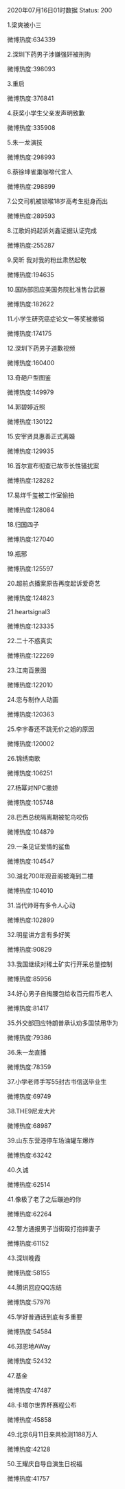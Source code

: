 2020年07月16日01时数据
Status: 200

1.梁爽被小三

微博热度:634339

2.深圳下药男子涉嫌强奸被刑拘

微博热度:398093

3.重启

微博热度:376841

4.获奖小学生父亲发声明致歉

微博热度:335908

5.朱一龙演技

微博热度:298993

6.蔡徐坤雀巢咖啡代言人

微博热度:298899

7.公交司机被锁喉18岁高考生挺身而出

微博热度:289593

8.江歌妈妈起诉刘鑫证据认证完成

微博热度:255287

9.吴昕 我对我的粉丝肃然起敬

微博热度:194635

10.国防部回应美国务院批准售台武器

微博热度:182622

11.小学生研究癌症论文一等奖被撤销

微博热度:174175

12.深圳下药男子道歉视频

微博热度:160400

13.奇葩户型图鉴

微博热度:149979

14.郭碧婷近照

微博热度:130122

15.安宰贤具惠善正式离婚

微博热度:129935

16.首尔宣布彻查已故市长性骚扰案

微博热度:128282

17.易烊千玺被工作室偷拍

微博热度:128084

18.归国四子

微博热度:127040

19.瓶邪

微博热度:125597

20.超前点播案原告再度起诉爱奇艺

微博热度:124823

21.heartsignal3

微博热度:123335

22.二十不惑真实

微博热度:122269

23.江南百景图

微博热度:122010

24.恋与制作人动画

微博热度:120363

25.李宇春还不跳无价之姐的原因

微博热度:120002

26.锦绣南歌

微博热度:106251

27.杨幂对NPC撒娇

微博热度:105748

28.巴西总统隔离期被鸵鸟咬伤

微博热度:104879

29.一条见证爱情的鲨鱼

微博热度:104547

30.湖北700年观音阁被淹到二楼

微博热度:104010

31.当代帅哥有多令人心动

微博热度:102899

32.明星讲方言有多好笑

微博热度:90829

33.我国继续对稀土矿实行开采总量控制

微博热度:85956

34.好心男子自掏腰包给收百元假币老人

微博热度:81417

35.外交部回应特朗普承认劝多国禁用华为

微博热度:79386

36.朱一龙直播

微博热度:78359

37.小学老师手写55封古书信送毕业生

微博热度:69749

38.THE9尼龙大片

微博热度:68987

39.山东东营港停车场油罐车爆炸

微博热度:63242

40.久诚

微博热度:62514

41.像极了老了之后蹦迪的你

微博热度:62264

42.警方通报男子当街殴打抱摔妻子

微博热度:61152

43.深圳晚霞

微博热度:58155

44.腾讯回应QQ冻结

微博热度:57976

45.学好普通话到底有多重要

微博热度:54584

46.郑恩地AWay

微博热度:52432

47.基金

微博热度:47487

48.卡塔尔世界杯赛程公布

微博热度:45858

49.北京6月11日来共检测1188万人

微博热度:42128

50.王耀庆自导自演生日祝福

微博热度:41757

